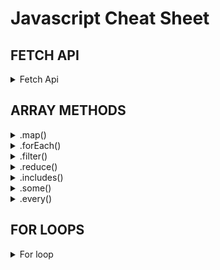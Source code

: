 # Javascript Cheat Sheet

## FETCH API
<details><summary>Fetch Api</summary>

```javascript
  const [apiData, setApiData] = useState();
  console.log('apiData', apiData);

  const getApi = async () => {
    const res = await fetch(
      'https://whateverwebsite'
    );
    const data = await res.json();
    setApiData(data);
  };

  useEffect(() => {
    getApi();
  }, []);
```
</details>

## ARRAY METHODS
<details><summary>.map()</summary>

<p>.map() creates a new array off of one</p>
<p>double every number in an array</p>

```javascript
  const numbers = [1,2,3,4,5];
  const numbersDoubled = numbers.map(number => number * 2);
```
<p>use to create syntax</p>

```javascript
  const todosMapped = todos.map((todo, index) => (
            <div className='todo' key={index}>
              <li>{todo}</li>
              <button className='todo-button' onClick={() => removeTodoFilter(todo)}>x</button>
            </div>
          ))
```
</details>

<details><summary>.forEach()</summary>

<p>.forEach() creates a loop through every index of the array</p>
<p>sum of all numbers in an array</p>

```javascript
  let sum = 0;
  numbers.forEach(number => {
    sum = sum + number;
  });
  console.log('sum', sum);
```
<p>-or-</p>

```javascript
  const getsum = (numbers) => {
    let sum = 0;
    numbers.forEach(number => {
      sum += number;
    });
    return sum;
  }
  console.log('summed', getsum(numbers))
```
</details>

<details><summary>.filter()</summary>

<p>.filter() creates a new array with filtered out objects/index</p>
<p>filter out all even numbers</p>

```javascript
  const numbers = [1,2,3,4,5,6];

  const even = numbers.filter(number => number % 2 === 0);
```

<p>filter out people over 18</p>

```javascript
  const people = [
      {
          name: 'john',
          age: 38
      },
      {
          name: 'naghmeh',
          age: 33
      },
      {
          name: 'Donny',
          age: 16
      }
  ];

  const adults = people.filter(person => person.age >= 18);
```

<p>filter out duplicate w/o Set</p>

```javascript
  const numbers = [1,2,3,4,5,6,5,4,3];
  
  const noDuplicates = numbers.filter((value, index) => {
    return numbers.indexOf(value) === index;
  });
```
<p>filter out duplicate using Set</p>

```javascript
  const numbers = [1,2,3,4,5,6,5,4,3];
  
  const noDuplicateNumbers = [...new Set(numbers)];
```
</details>

<details><summary>.reduce()</summary>

<p>.reduce() reduces array down using accumulator and initial value</p>
<p>sum of all numbers in an array</p>

```javascript
  const numbers = [1,2,3,4,5,6];

  const sum = numbers.reduce((accumulator, value) => {
    return accumulator + value;
  }, 0)

  //sum = 21
```

<p>return biggest number</p>

```javascript
  const numbers = [1,2,3,4,5,6];

  const max = numbers.reduce((accumulator, value) => {
    if (accumulator > value) {
      return accumulator;
    } else {
      return value;
    }
  });

  //max = 6
```
</details>

<details><summary>.includes()</summary>

<p>.includes() looks to find true/false of statement asked</p>

```javascript
  const numbers = [1,2,3,4,5,6];

  const threeExist = numbers.includes(3)

  //result = true
```
</details>

<details><summary>.some()</summary>

<p>.some() looks to find if some in an array true/false of statement asked</p>

```javascript
  const numbers = [1,2,3,4,5,6];

  const threeExist = numbers.some(numnber => number === 3)

  //result = true
```
</details>

<details><summary>.every()</summary>

<p>.every() looks to find if every in an array true/false of statement asked</p>

```javascript
  const numbers = [4,5,6];

  const greaterThanFour = numbers.every(numnber => number > 3)

  //result = true
```
</details>

## FOR LOOPS
<details><summary>For loop</summary>
<p>regular for loop set up</p>

```javascript
  let array = [];
  for(let i = 0; i < 5; i++) {
    array.push(i)
  }
```

<p>looping through existing array</p>

```javascript
  let array = [1,2,3,4,5];
  for(let i = 0; i < array.length; i++) {
    console.log(array[i]);
  }
```
</details>
